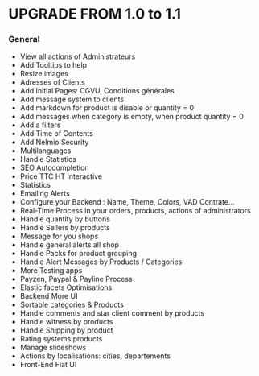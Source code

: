 UPGRADE FROM 1.0 to 1.1
=======================

### General
  * View all actions of Administrateurs
  * Add Tooltips to help
  * Resize images
  * Adresses of Clients
  * Add Initial Pages: CGVU, Conditions générales
  * Add message system to clients
  * Add  markdown for product is disable or quantity = 0
  * Add messages when category is empty, when product quantity = 0
  * Add a filters
  * Add Time of Contents
  * Add Nelmio Security
  * Multilanguages
  * Handle Statistics
  * SEO Autocompletion
  * Price TTC HT Interactive
  * Statistics
  * Emailing Alerts
  * Configure your Backend : Name, Theme, Colors, VAD Contrate...
  * Real-Time Process in your orders, products, actions of administrators
  * Handle quantity by buttons
  * Handle Sellers by products
  * Message for you shops
  * Handle general alerts all shop
  * Handle Packs for product grouping
  * Handle Alert Messages by Products / Categories
  * More Testing apps
  * Payzen, Paypal & Payline Process
  * Elastic facets Optimisations
  * Backend More UI
  * Sortable categories & Products
  * Handle comments and star client comment by products
  * Handle witness by products
  * Handle Shipping by product
  * Rating systems products
  * Manage slideshows
  * Actions by localisations: cities, departements
  * Front-End Flat UI

